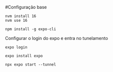 #Configuração base

```
nvm install 16
nvm use 16
``` 

```
npm install -g expo-cli
```

Configurar o login do expo e entra no tunelamento
```
expo login

expo install expo

npx expo start --tunnel
```